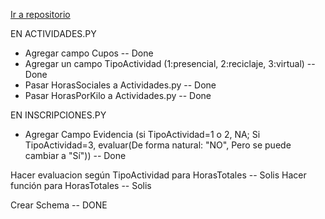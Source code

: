 [Ir a repositorio](https://github.com/Esen-Q1-2022-Prog-Interfaz/grupo03-proyecto-final)

EN ACTIVIDADES.PY
- Agregar campo Cupos -- Done
- Agregar un campo TipoActividad (1:presencial, 2:reciclaje, 3:virtual) -- Done
- Pasar HorasSociales a Actividades.py -- Done
- Pasar HorasPorKilo a Actividades.py -- Done


EN INSCRIPCIONES.PY
- Agregar Campo Evidencia (si TipoActividad=1 o 2, NA; Si TipoActividad=3, evaluar(De forma natural: "NO", Pero se puede cambiar a "Sí"))  -- Done




Hacer evaluacion según TipoActividad para HorasTotales -- Solis
    Hacer función para HorasTotales -- Solis

Crear Schema -- DONE

